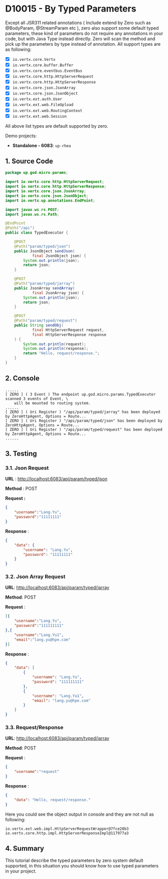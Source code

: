 # D10015 - By Typed Parameters

Except all JSR311 related annotations \( Include extend by Zero such as @BodyParam, @StreamParam etc \), zero also support some default typed parameters, these kind of parameters do not require any annotations in your code, but with Java Type instead directly. Zero will scan the method and pick up the parameters by type instead of annotation. All support types are as following:

* [x] `io.vertx.core.Vertx`
* [x] `io.vertx.core.buffer.Buffer`
* [x] `io.vertx.core.eventbus.EventBus`
* [x] `io.vertx.core.http.HttpServerRequest`
* [x] `io.vertx.core.http.HttpServerResponse`
* [x] `io.vertx.core.json.JsonArray`
* [x] `io.vertx.core.json.JsonObject`
* [x] `io.vertx.ext.auth.User`
* [x] `io.vertx.ext.web.FileUpload`
* [x] `io.vertx.ext.web.RoutingContext`
* [x] `io.vertx.ext.web.Session`

All above list types are default supported by zero.

Demo projects:

* **Standalone - 6083**: `up-rhea`

## 1. Source Code

```java
package up.god.micro.params;

import io.vertx.core.http.HttpServerRequest;
import io.vertx.core.http.HttpServerResponse;
import io.vertx.core.json.JsonArray;
import io.vertx.core.json.JsonObject;
import io.vertx.up.annotations.EndPoint;

import javax.ws.rs.POST;
import javax.ws.rs.Path;

@EndPoint
@Path("/api")
public class TypedExecutor {

    @POST
    @Path("param/typed/json")
    public JsonObject sendJson(
            final JsonObject json) {
        System.out.println(json);
        return json;
    }

    @POST
    @Path("param/typed/jarray")
    public JsonArray sendArray(
            final JsonArray json) {
        System.out.println(json);
        return json;
    }

    @POST
    @Path("param/typed/request")
    public String sendObj(
            final HttpServerRequest request,
            final HttpServerResponse response
    ) {
        System.out.println(request);
        System.out.println(response);
        return "Hello, request/response.";
    }
}
```

## 2. Console

```shell
......
[ ZERO ] ( 3 Event ) The endpoint up.god.micro.params.TypedExecutor scanned 3 events of Event, \
    will be mounted to routing system.
......
[ ZERO ] ( Uri Register ) "/api/param/typed/jarray" has been deployed by ZeroHttpAgent, Options = Route...
[ ZERO ] ( Uri Register ) "/api/param/typed/json" has been deployed by ZeroHttpAgent, Options = Route...
[ ZERO ] ( Uri Register ) "/api/param/typed/request" has been deployed by ZeroHttpAgent, Options = Route...
......
```

## 3. Testing

### 3.1. Json Request

**URL** : [http://localhost:6083/api/param/typed/json](http://localhost:6083/api/param/typed/json)

**Method** : POST

**Request :**

```json
{
    "username":"Lang.Yu",
    "password":"11111111"
}
```

**Response** :

```json
{
    "data": {
        "username": "Lang.Yu",
        "password": "11111111"
    }
}
```

### 3.2. Json Array Request

**URL**: [http://localhost:6083/api/param/typed/jarray](http://localhost:6083/api/param/typed/jarray)

**Method**: POST

**Request** :

```json
[{
    "username":"Lang.Yu",
    "password":"111111111"
},{
    "username":"Lang.Yu1",
    "email":"lang.yu@hpe.com"
}]
```

**Response** :

```json
{
    "data": [
        {
            "username": "Lang.Yu",
            "password": "111111111"
        },
        {
            "username": "Lang.Yu1",
            "email": "lang.yu@hpe.com"
        }
    ]
}
```

### 3.3. Request/Response

**URL**: [http://localhost:6083/api/param/typed/jarray](http://localhost:6083/api/param/typed/jarray)

**Method**: POST

**Request** :

```json
{
    "username":"request"
}
```

**Response** :

```json
{
    "data": "Hello, request/response."
}
```

Here you could see the object output in console and they are not null as following:

```shell
io.vertx.ext.web.impl.HttpServerRequestWrapper@7fce20b3
io.vertx.core.http.impl.HttpServerResponseImpl@117977a3
```

## 4. Summary

This tutorial describe the typed parameters by zero system default supported, in this situation you should know how to use typed parameters in your project.

